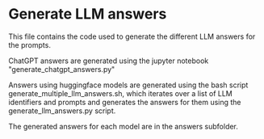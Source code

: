 # Generate LLM answers
This file contains the code used to generate the different LLM answers for the prompts.

ChatGPT answers are generated using the jupyter notebook "generate_chatgpt_answers.py"

Answers using huggingface models are generated using the bash script generate_multiple_llm_answers.sh, which iterates over a list of LLM identifiers and prompts and generates the answers for them using the generate_llm_answers.py script.

The generated answers for each model are in the answers subfolder.